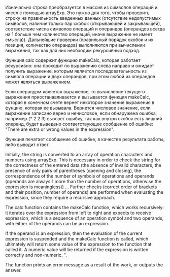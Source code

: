 Изначально строка преобразуется в массив из символов операций и чисел с помощью arrayExp. Это нужно для того, чтобы проверить строку на правильность введенных данных (отсутствие недопустимых символов, наличие только пар скобок (открывающей и закрывающей), соответствие числа символов операций и операндов (операндов всегда на 1 больше чем количество операций, иначе выражение не имеет смысла)). Дальнейшие проверки (правильный порядок скобок и их позиция, количество операндов) выполняются при вычислении выражения, так как для них необходим рекурсивный подход.

Функция calc содержит функцию makeCalc, которая работает рекурсивно: она проходит по выражению слева направо и ожидает получить 
выражение, которым является последовательность из символа операции и двух операндов, при этом любой из операндов 
может являться выражением.

Если операндом является выражение, то вычисление текущего выражения приостанавливается и вызывается функция makeCalc, которая в конечном счете
вернет некоторое значение выражения в фунцию, которая ее вызывала. Вернется числовое значение, если выражение записано верно и нечисловое, если обнаружена ошибка, например (* 2 2 3) вызовет ошибку, так как внутри скобок есть лишний операнд, будет выведено соответствующее сообщение об ошибке: "There are extra or wrong values in the expression".

Функция печатает сообщение об ошибке, в качестве результата работы, либо выводит ответ.


Initially, the string is converted to an array of operation characters and numbers using arrayExp. This is necessary in order to check the string for the correctness of the entered data (the absence of invalid characters, the presence of only pairs of parentheses (opening and closing), the correspondence of the number of symbols of operations and operands (operands are always 1 more than the number of operations, otherwise the expression is meaningless)) ... Further checks (correct order of brackets and their position, number of operands) are performed when evaluating the expression, since they require a recursive approach.

The calc function contains the makeCalc function, which works recursively: it iterates over the expression from left to right and expects to receive
expression, which is a sequence of an operation symbol and two operands, with either of the operands
can be an expression.

If the operand is an expression, then the evaluation of the current expression is suspended and the makeCalc function is called, which ultimately
will return some value of the expression to the function that called it. A numeric value will be returned if the expression is written correctly and non-numeric. ".

The function prints an error message as a result of the work, or outputs the answer.
